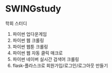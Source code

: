 # SWINGstudy
학회 스터디

1. 파이썬 업다운게임
2. 파이썬 웹 크롤링
3. 파이썬 웹툰 크롤링
4. 파이썬 웹 자동 클릭 매크로
5. 파이썬 네이버 실시간 검색어 크롤링
6. flask-플라스크로 회원가입/로그인/로그아웃 만들기
